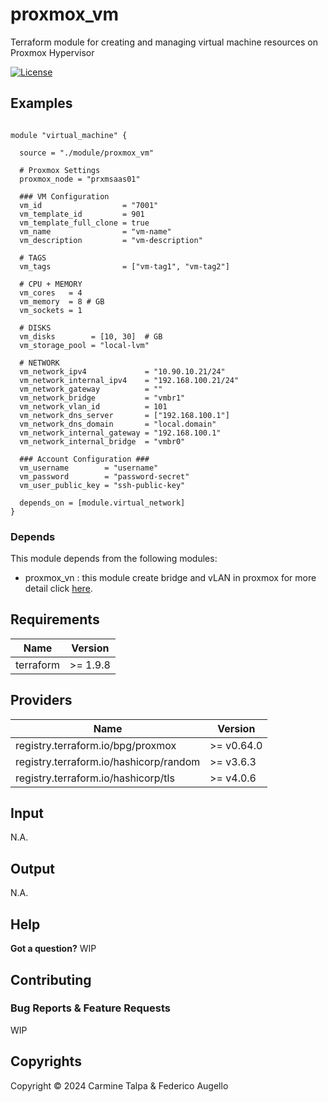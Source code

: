# proxmox_vm
Terraform module for creating and managing virtual machine resources on Proxmox Hypervisor
 

[![License](https://img.shields.io/badge/License-MIT-blue.svg)](LICENSE)

 
## Examples

```

module "virtual_machine" {

  source = "./module/proxmox_vm"

  # Proxmox Settings
  proxmox_node = "prxmsaas01"

  ### VM Configuration
  vm_id                  = "7001"
  vm_template_id         = 901
  vm_template_full_clone = true
  vm_name                = "vm-name"
  vm_description         = "vm-description"
  
  # TAGS
  vm_tags                = ["vm-tag1", "vm-tag2"]
  
  # CPU + MEMORY
  vm_cores   = 4
  vm_memory  = 8 # GB
  vm_sockets = 1
  
  # DISKS
  vm_disks        = [10, 30]  # GB
  vm_storage_pool = "local-lvm"

  # NETWORK
  vm_network_ipv4             = "10.90.10.21/24"
  vm_network_internal_ipv4    = "192.168.100.21/24"
  vm_network_gateway          = ""
  vm_network_bridge           = "vmbr1"
  vm_network_vlan_id          = 101
  vm_network_dns_server       = ["192.168.100.1"]
  vm_network_dns_domain       = "local.domain"
  vm_network_internal_gateway = "192.168.100.1"
  vm_network_internal_bridge  = "vmbr0"

  ### Account Configuration ###
  vm_username        = "username"
  vm_password        = "password-secret"
  vm_user_public_key = "ssh-public-key"

  depends_on = [module.virtual_network]
} 

```

 ### Depends
This module depends from the following modules:

* proxmox_vn : this module create bridge and vLAN in proxmox for more detail click [here](../proxmox_vn/README.md).



## Requirements

| Name | Version |
| --- | --- |
| terraform | >= 1.9.8 |

 

## Providers

| Name | Version |
| --- | --- |
| registry.terraform.io/bpg/proxmox | >= v0.64.0 |
| registry.terraform.io/hashicorp/random | >= v3.6.3 |
| registry.terraform.io/hashicorp/tls | >= v4.0.6 | 



## Input
N.A.

## Output
N.A.


## Help

 

**Got a question?**
WIP

 

## Contributing


### Bug Reports & Feature Requests
WIP

## Copyrights
Copyright © 2024 Carmine Talpa & Federico Augello